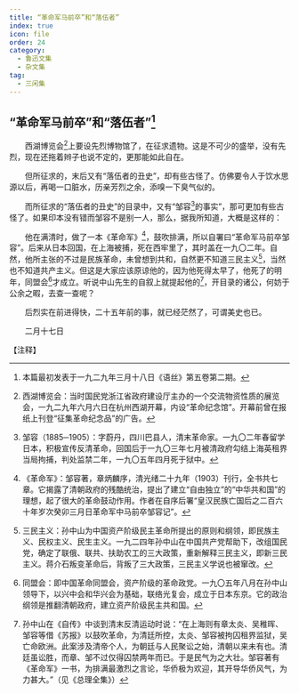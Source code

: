 ```yaml
---
title: “革命军马前卒”和“落伍者”
index: true
icon: file
order: 24
category:
  - 鲁迅文集
  - 杂文集
tag:  
  - 三闲集
---
```


## “革命军马前卒”和“落伍者”[^①]

　　西湖博览会[^②]上要设先烈博物馆了，在征求遗物。这是不可少的盛举，没有先烈，现在还拖着辫子也说不定的，更那能如此自在。

　　但所征求的，末后又有“落伍者的丑史”，却有些古怪了。仿佛要令人于饮水思源以后，再喝一口脏水，历亲芳烈之余，添嗅一下臭气似的。

　　而所征求的“落伍者的丑史”的目录中，又有“邹容[^③]的事实”，那可更加有些古怪了。如果印本没有错而邹容不是别一人，那么，据我所知道，大概是这样的：

　　他在满清时，做了一本《革命军》[^④]，鼓吹排满，所以自署曰“革命军马前卒邹容”。后来从日本回国，在上海被捕，死在西牢里了，其时盖在一九〇二年。自然，他所主张的不过是民族革命，未曾想到共和，自然更不知道三民主义[^⑤]，当然也不知道共产主义。但这是大家应该原谅他的，因为他死得太早了，他死了的明年，同盟会[^⑥]才成立。听说中山先生的自叙上就提起他的[^⑦]，开目录的诸公，何妨于公余之暇，去查一查呢？

　　后烈实在前进得快，二十五年前的事，就已经茫然了，可谓美史也已。

　　二月十七日

【注释】

[^①]:本篇最初发表于一九二九年三月十八日《语丝》第五卷第二期。

[^②]:西湖博览会：当时国民党浙江省政府建设厅主办的一个交流物资性质的展览会，一九二九年六月六日在杭州西湖开幕，内设“革命纪念馆”。开幕前曾在报纸上刊登“征集革命纪念品”的广告。

[^③]:邹容（1885─1905）：字蔚丹，四川巴县人，清末革命家。一九〇二年春留学日本，积极宣传反清革命，回国后于一九〇三年七月被清政府勾结上海英租界当局拘捕，判处监禁二年，一九〇五年四月死于狱中。

[^④]:《革命军》：邹容著，章炳麟序，清光绪二十九年（1903）刊行，全书共七章。它揭露了清朝政府的残酷统治，提出了建立“自由独立”的“中华共和国”的理想，起了很大的革命鼓动作用。作者在自序后署“皇汉民族亡国后之二百六十年岁次癸卯三月日革命军中马前卒邹容记”。

[^⑤]:三民主义：孙中山为中国资产阶级民主革命所提出的原则和纲领，即民族主义、民权主义、民生主义。一九二四年孙中山在中国共产党帮助下，改组国民党，确定了联俄、联共、扶助农工的三大政策，重新解释三民主义，即新三民主义。蒋介石叛变革命后，背叛了三大政策，三民主义学说也被窜改。

[^⑥]:同盟会：即中国革命同盟会，资产阶级的革命政党。一九〇五年八月在孙中山领导下，以兴中会和华兴会为基础，联络光复会，成立于日本东京。它的政治纲领是推翻清朝政府，建立资产阶级民主共和国。

[^⑦]:孙中山在《自传》中谈到清末反清运动时说：“在上海则有章太炎、吴稚晖、邹容等借《苏报》以鼓吹革命，为清廷所控，太炎、邹容被拘囚租界监狱，吴亡命欧洲。此案涉及清帝个人，为朝廷与人民聚讼之始，清朝以来未有也。清廷虽讼胜，而章、邹不过仅得囚禁两年而已。于是民气为之大壮。邹容著有《革命军》一书，为排满最激烈之言论，华侨极为欢迎，其开导华侨风气，为力甚大。”（见《总理全集》）
